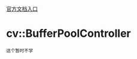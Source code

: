 [官方文档入口](https://docs.opencv.org/3.4.2/d4/dad/classcv_1_1BufferPoolController.html)
# cv::BufferPoolController
```
这个暂时不学
```
